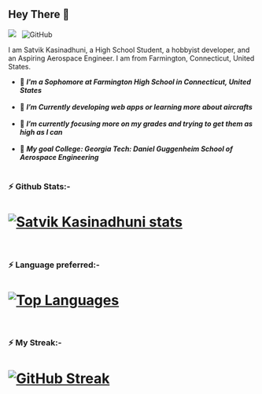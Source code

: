 ## Hey There 👋

![](https://komarev.com/ghpvc/?username=KasinadhuniProgrammer&color=green)
&nbsp; ![GitHub](https://img.shields.io/github/followers/KasinadhuniProgrammer?label=Follow%20Me%21&style=social)

I am Satvik Kasinadhuni, a High School Student, a hobbyist developer, and an Aspiring Aerospace Engineer. I am from Farmington, Connecticut, United States.

- 🔭 ***I'm a Sophomore at Farmington High School in Connecticut, United States***</br></br>
- 🌱 ***I’m Currently developing web apps or learning more about aircrafts***</br></br>
- 🎯 ***I’m currently focusing more on my grades and trying to get them as high as I can***</br></br>
- 🥅 ***My goal College: Georgia Tech: Daniel Guggenheim School of Aerospace Engineering***</br></br>

### ⚡ Github Stats:- 
# [![Satvik Kasinadhuni stats](https://github-readme-stats.vercel.app/api?username=UG-SEP&theme=algolia)](https://github.com/KasinadhuniProgrammer/github-readme-stats)
</br>

### ⚡ Language preferred:- 
# [![Top Languages](https://github-readme-stats.vercel.app/api/top-langs/?username=UG-SEP&layout=compact&theme=vision-friendly-dark&langs_count=6)](https://github.com/KasinadhuniProgrammer/github-readme-stats)
</br>

### ⚡ My Streak:-
# [![GitHub Streak](https://github-readme-streak-stats.herokuapp.com/?user=UG-SEP&theme=tokyonight)](https://github.com/KasinadhuniProgrammer/github-readme-streak-stats)

<!--
**KasinadhuniProgrammer/KasinadhuniProgrammer** is a ✨ _special_ ✨ repository because its `README.md` (this file) appears on your GitHub profile.
